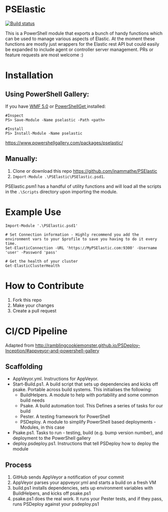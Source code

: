 # PSElastic
[![Build status](https://ci.appveyor.com/api/projects/status/q8xh0pndvsba0kpd?svg=true)](https://ci.appveyor.com/project/inammathe/pselastic/branch/master)

This is a PowerShell module that exports a bunch of handy functions which can be used to manage various aspects of Elastic.
At the moment these functions are mostly just wrappers for the Elastic rest API but could easily be expanded to include agent or controller server management.
PRs or feature requests are most welcome :)

Installation
======

## Using PowerShell Gallery:
If you have [WMF 5.0](https://www.microsoft.com/en-us/download/details.aspx?id=50395) or [PowerShellGet ](https://docs.microsoft.com/en-us/powershell/gallery/readme) installed:

```
#Inspect
PS> Save-Module -Name pselastic -Path <path>
```
```
#Install
PS> Install-Module -Name pselastic
```

https://www.powershellgallery.com/packages/pselastic/


## Manually:
1. Clone or download this repo https://github.com/inammathe/PSElastic
2. `Import-Module .\PSElastic\PSElastic.psd1`.

PSElastic.psm1 has a handful of utility functions and will load all the scripts in the `.\Scripts` directory upon importing the module.

Example Use
======
```
Import-Module '.\PSElastic.psd1'

# Set Connection information - Highly recommend you add the environment vars to your $profile to save you having to do it every time.
Set-ElasticConnection -URL 'https://MyPSElastic.com:9300' -Username 'user' -Password 'pass'

# Get the health of your cluster
Get-ElasticClusterHealth
```

How to Contribute
======
1. Fork this repo
2. Make your changes
3. Create a pull request

CI/CD Pipeline
======
Adapted from http://ramblingcookiemonster.github.io/PSDeploy-Inception/#appveyor-and-powershell-gallery
## Scaffolding
* AppVeyor.yml. Instructions for AppVeyor.
* Start-Build.ps1. A build script that sets up dependencies and kicks off psake. Portable across build systems. This initialises the following:
    * BuildHelpers. A module to help with portability and some common build needs
    * Psake. A build automation tool. This Defines a series of tasks for our build
    * Pester. A testing framework for PowerShell
    * PSDeploy. A module to simplify PowerShell based deployments - Modules, in this case
* Psake.ps1. Tasks to run - testing, build (e.g. bump version number), and deployment to the PowerShell gallery
* deploy.psdeploy.ps1. Instructions that tell PSDeploy how to deploy the module

## Process
1. GitHub sends AppVeyor a notification of your commit
2. AppVeyor parses your appveyor.yml and starts a build on a fresh VM
3. build.ps1 installs dependencies, sets up environment variables with BuildHelpers, and kicks off psake.ps1
4. psake.ps1 does the real work. It runs your Pester tests, and if they pass, runs PSDeploy against your psdeploy.ps1
